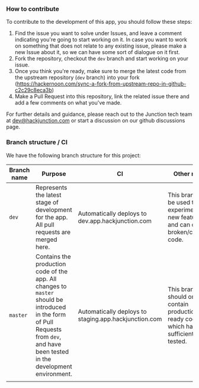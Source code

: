 ### How to contribute

To contribute to the development of this app, you should follow these steps:

1. Find the issue you want to solve under Issues, and leave a comment indicating you're going to start working on it. In case you want to work on something that does not relate to any existing issue, please make a new Issue about it, so we can have some sort of dialogue on it first.
2. Fork the repository, checkout the `dev` branch and start working on your issue.
3. Once you think you're ready, make sure to merge the latest code from the upstream repository (`dev` branch) into your fork (https://hackernoon.com/sync-a-fork-from-upstream-repo-in-github-c2c29c8eca3b)
4. Make a Pull Request into this repository, link the related issue there and add a few comments on what you've made.

For further details and guidance, please reach out to the Junction tech team at dev@hackjunction.com or start a discussion on our github discussions page.

### Branch structure / CI

We have the following branch structure for this project:

| Branch name | Purpose                                                                                                                                                                             | CI                                                    | Other notes                                                                                   |     |
| ----------- | ----------------------------------------------------------------------------------------------------------------------------------------------------------------------------------- | ----------------------------------------------------- | --------------------------------------------------------------------------------------------- | --- |
| `dev`       | Represents the latest stage of development for the app. All pull requests are merged here.                                                                                          | Automatically deploys to dev.app.hackjunction.com     | This branch can be used to experiment with new features and can contain broken/crashing code. |     |
| `master`    | Contains the production code of the app. All changes to `master` should be introduced in the form of Pull Requests from `dev`, and have been tested in the development environment. | Automatically deploys to staging.app.hackjunction.com | This branch should only contain production-ready code, which has been sufficiently tested.    |     |
|             |
